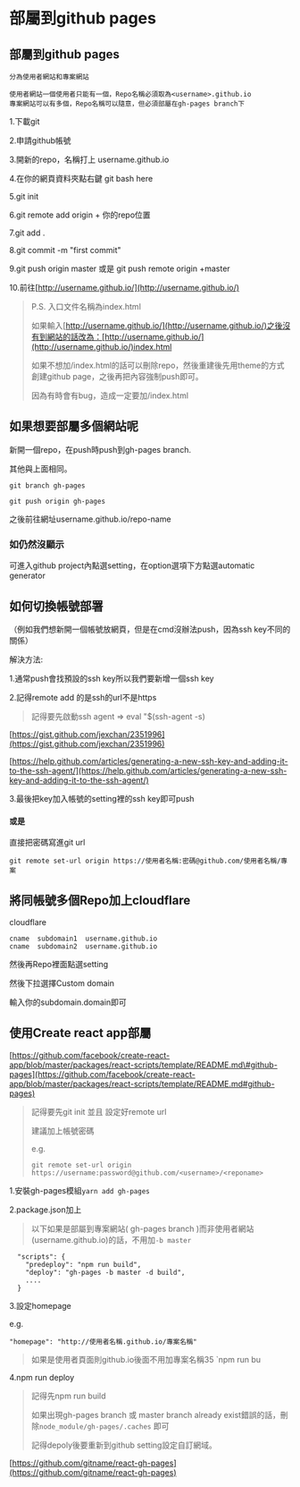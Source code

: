 # 部屬到github pages

## 部屬到github pages

```text
分為使用者網站和專案網站

使用者網站一個使用者只能有一個，Repo名稱必須取為<username>.github.io
專案網站可以有多個，Repo名稱可以隨意，但必須部屬在gh-pages branch下
```

1.下載git

2.申請github帳號

3.開新的repo，名稱打上 username.github.io

4.在你的網頁資料夾點右鍵 git bash here

5.git init

6.git remote add origin + 你的repo位置

7.git add .

8.git commit -m "first commit"

9.git push origin master 或是 git push remote origin +master

10.前往[http://username.github.io/](http://username.github.io/)

> P.S. 入口文件名稱為index.html
>
> 如果輸入[http://username.github.io/](http://username.github.io/)之後沒有到網站的話改為：[http://username.github.io/](http://username.github.io/)index.html
>
> 如果不想加/index.html的話可以刪除repo，然後重建後先用theme的方式創建github page，之後再把內容強制push即可。
>
> 因為有時會有bug，造成一定要加/index.html

## 如果想要部屬多個網站呢

新開一個repo，在push時push到gh-pages branch.

其他與上面相同。

```text
git branch gh-pages
```

```text
git push origin gh-pages
```

之後前往網址username.github.io/repo-name

### 如仍然沒顯示

可進入github project內點選setting，在option選項下方點選automatic generator

## 如何切換帳號部署

（例如我們想新開一個帳號放網頁，但是在cmd沒辦法push，因為ssh key不同的關係）

解決方法:

1.通常push會找預設的ssh key所以我們要新增一個ssh key

2.記得remote add 的是ssh的url不是https

> 記得要先啟動ssh agent =&gt; eval "$\(ssh-agent -s\)

[https://gist.github.com/jexchan/2351996](https://gist.github.com/jexchan/2351996)

[https://help.github.com/articles/generating-a-new-ssh-key-and-adding-it-to-the-ssh-agent/](https://help.github.com/articles/generating-a-new-ssh-key-and-adding-it-to-the-ssh-agent/)

3.最後把key加入帳號的setting裡的ssh key即可push

#### 或是

直接把密碼寫進git url

```text
git remote set-url origin https://使用者名稱:密碼@github.com/使用者名稱/專案
```

## 將同帳號多個Repo加上cloudflare

cloudflare

```text
cname  subdomain1  username.github.io
cname  subdomain2  username.github.io
```

然後再Repo裡面點選setting

然後下拉選擇Custom domain

輸入你的subdomain.domain即可

## 使用Create react app部屬

[https://github.com/facebook/create-react-app/blob/master/packages/react-scripts/template/README.md\#github-pages](https://github.com/facebook/create-react-app/blob/master/packages/react-scripts/template/README.md#github-pages)

> 記得要先git init 並且 設定好remote url
>
> 建議加上帳號密碼
>
> e.g.
>
> ```text
> git remote set-url origin https://username:password@github.com/<username>/<reponame>
> ```

1.安裝gh-pages模組`yarn add gh-pages`

2.package.json加上

> 以下如果是部屬到專案網站\( gh-pages branch \)而非使用者網站\(username.github.io\)的話，不用加`-b master`

```text
  "scripts": {
    "predeploy": "npm run build",
    "deploy": "gh-pages -b master -d build",
    ....
  }
```

3.設定homepage

e.g.

```text
"homepage": "http://使用者名稱.github.io/專案名稱"
```

> 如果是使用者頁面則github.io後面不用加專案名稱35 \`npm run bu

4.npm run deploy

> 記得先npm run build
>
> 如果出現gh-pages branch 或 master branch already exist錯誤的話，刪除`node_module/gh-pages/.caches` 即可
>
> 記得depoly後要重新到github setting設定自訂網域。

[https://github.com/gitname/react-gh-pages](https://github.com/gitname/react-gh-pages)

